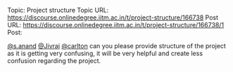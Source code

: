 Topic: Project structure
Topic URL: https://discourse.onlinedegree.iitm.ac.in/t/project-structure/166738
Post URL: https://discourse.onlinedegree.iitm.ac.in/t/project-structure/166738/1
Post: <p><a class="mention" href="/u/s.anand">@s.anand</a> <a class="mention" href="/u/jivraj">@Jivraj</a> <a class="mention" href="/u/carlton">@carlton</a> can you please provide structure of the project as it is getting very confusing, it will be very helpful and create less confusion regarding the project.</p>

